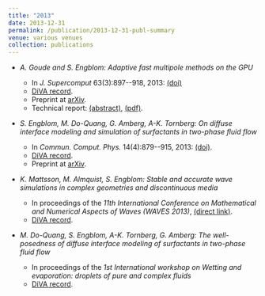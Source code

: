 ```yaml
---
title: "2013"
date: 2013-12-31
permalink: /publication/2013-12-31-publ-summary
venue: various venues
collection: publications
---
```


*   _A. Goude and S. Engblom: Adaptive fast multipole methods on the GPU_
    
    *   In _J. Supercomput_ 63(3):897--918, 2013: [(doi)](http://dx.doi.org/10.1007/s11227-012-0836-0)
    *   [DiVA record](http://urn.kb.se/resolve?urn=urn:nbn:se:uu:diva-183731).
    *   Preprint at [arXiv](http://arxiv.org/abs/1205.4611).
    *   Technical report: [(abstract)](http://www.it.uu.se/research/publications/reports/2012-012/), [(pdf)](http://www.it.uu.se/research/publications/reports/2012-012/2012-012-nc.pdf).
*   _S. Engblom, M. Do-Quang, G. Amberg, A-K. Tornberg: On diffuse interface modeling and simulation of surfactants in two-phase fluid flow_
    
    *   In _Commun. Comput. Phys._ 14(4):879--915, 2013: [(doi)](http://dx.doi.org/10.4208/cicp.120712.281212a).
    *   [DiVA record](http://urn.kb.se/resolve?urn=urn:nbn:se:uu:diva-159931).
    *   Preprint at [arXiv](http://www.arxiv.org/abs/1106.6233).
*   _K. Mattsson, M. Almquist, S. Engblom: Stable and accurate wave simulations in complex geometries and discontinuous media_
    
    *   In proceedings of the _11th International Conference on Mathematical and Numerical Aspects of Waves (WAVES 2013)_, [(direct link)](http://www.math.udel.edu/~cakoni/proceedings.pdf).
    *   [DiVA record](http://urn.kb.se/resolve?urn=urn:nbn:se:uu:diva-207273).
*   _M. Do-Quang, S. Engblom, A-K. Tornberg, G. Amberg: The well-posedness of diffuse interface modeling of surfactants in two-phase fluid flow_
    
    *   In proceedings of the _1st International workshop on Wetting and evaporation: droplets of pure and complex fluids_
    *   [DiVA record](http://urn.kb.se/resolve?urn=urn:nbn:se:uu:diva-219075).
